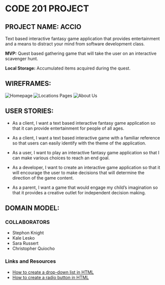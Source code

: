 # CODE 201 PROJECT

## PROJECT NAME: ACCIO

Text based interactive fantasy game application that provides entertainment and a means to distract your mind from software development class.

**MVP:** Quest based gathering game that will take the user on an interactive scavenger hunt.

**Local Storage:** Accumulated items acquired during the quest.

## WIREFRAMES:

![Homepage](images/Home.jpg)
![Locations Pages](images/Locations.jpg)
![About Us](images/About-Us.jpg)

## USER STORIES:

- As a client, I want a text based interactive fantasy game application so that it can provide entertainment for people of all ages.

- As a client, I want a text based interactive game with a familiar reference so that users can easily identify with the theme of the application.

- As a user, I want to play an interactive fantasy game application so that I can make various choices to reach an end goal.

- As a developer, I want to create an interactive game application so that it will encourage the user to make decisions that will determine the direction of the game content. 

- As a parent, I want a game that would engage my child’s imagination so that it provides a creative outlet for independent decision making.

## DOMAIN MODEL:




### COLLABORATORS

- Stephon Knight
- Kale Lesko
- Sara Russert
- Christopher Quiocho

### Links and Resources
* [How to create a drop-down list in HTML](https://www.w3schools.com/html/html_form_elements.asp)
* [How to create a radio button in HTML](https://www.w3schools.com/tags/att_input_type_radio.asp)
